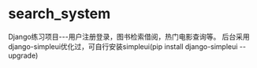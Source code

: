 # search_system
Django练习项目---用户注册登录，图书检索借阅，热门电影查询等。
后台采用django-simpleui优化过，可自行安装simpleui(pip install django-simpleui --upgrade)

